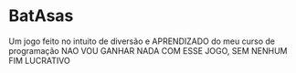 # BatAsas
 Um jogo feito no intuito de diversão e APRENDIZADO do meu curso de programação
 NAO VOU GANHAR NADA COM ESSE JOGO, SEM NENHUM FIM LUCRATIVO
